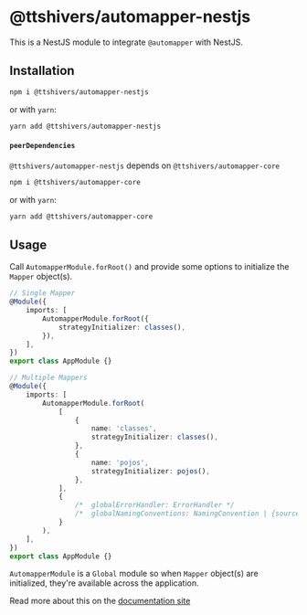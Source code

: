 # @ttshivers/automapper-nestjs

This is a NestJS module to integrate `@automapper` with NestJS.

## Installation

```sh
npm i @ttshivers/automapper-nestjs
```

or with `yarn`:

```sh
yarn add @ttshivers/automapper-nestjs
```

#### `peerDependencies`

`@ttshivers/automapper-nestjs` depends on `@ttshivers/automapper-core`

```sh
npm i @ttshivers/automapper-core
```

or with `yarn`:

```sh
yarn add @ttshivers/automapper-core
```

## Usage

Call `AutomapperModule.forRoot()` and provide some options to initialize the `Mapper` object(s).

```ts
// Single Mapper
@Module({
    imports: [
        AutomapperModule.forRoot({
            strategyInitializer: classes(),
        }),
    ],
})
export class AppModule {}

// Multiple Mappers
@Module({
    imports: [
        AutomapperModule.forRoot(
            [
                {
                    name: 'classes',
                    strategyInitializer: classes(),
                },
                {
                    name: 'pojos',
                    strategyInitializer: pojos(),
                },
            ],
            {
                /*  globalErrorHandler: ErrorHandler */
                /*  globalNamingConventions: NamingConvention | {source, destination} */
            }
        ),
    ],
})
export class AppModule {}
```

`AutomapperModule` is a `Global` module so when `Mapper` object(s) are initialized, they're available across the application.

Read more about this on the [documentation site](https://automapperts.netlify.app/docs/nestjs)
